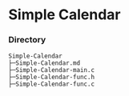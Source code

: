 # Simple Calendar
### Directory
```
Simple-Calendar
├─Simple-Calendar.md
├─Simple-Calendar-main.c
├─Simple-Calendar-func.h
├─Simple-Calendar-func.c
```
